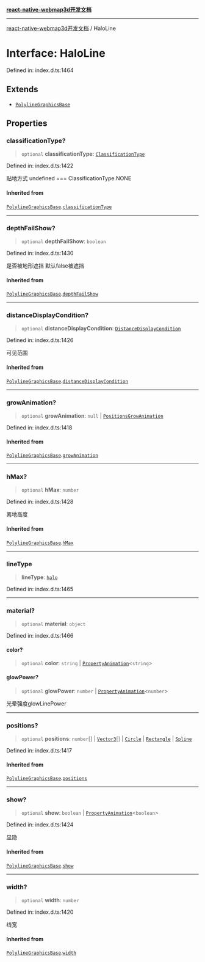 [**react-native-webmap3d开发文档**](../README.md)

***

[react-native-webmap3d开发文档](../globals.md) / HaloLine

# Interface: HaloLine

Defined in: index.d.ts:1464

## Extends

- [`PolylineGraphicsBase`](PolylineGraphicsBase.md)

## Properties

### classificationType?

> `optional` **classificationType**: [`ClassificationType`](../enumerations/ClassificationType.md)

Defined in: index.d.ts:1422

贴地方式 undefined === ClassificationType.NONE

#### Inherited from

[`PolylineGraphicsBase`](PolylineGraphicsBase.md).[`classificationType`](PolylineGraphicsBase.md#classificationtype)

***

### depthFailShow?

> `optional` **depthFailShow**: `boolean`

Defined in: index.d.ts:1430

是否被地形遮挡 默认false被遮挡

#### Inherited from

[`PolylineGraphicsBase`](PolylineGraphicsBase.md).[`depthFailShow`](PolylineGraphicsBase.md#depthfailshow)

***

### distanceDisplayCondition?

> `optional` **distanceDisplayCondition**: [`DistanceDisplayCondition`](DistanceDisplayCondition.md)

Defined in: index.d.ts:1426

可见范围

#### Inherited from

[`PolylineGraphicsBase`](PolylineGraphicsBase.md).[`distanceDisplayCondition`](PolylineGraphicsBase.md#distancedisplaycondition)

***

### growAnimation?

> `optional` **growAnimation**: `null` \| [`PositionsGrowAnimation`](PositionsGrowAnimation.md)

Defined in: index.d.ts:1418

#### Inherited from

[`PolylineGraphicsBase`](PolylineGraphicsBase.md).[`growAnimation`](PolylineGraphicsBase.md#growanimation)

***

### hMax?

> `optional` **hMax**: `number`

Defined in: index.d.ts:1428

离地高度

#### Inherited from

[`PolylineGraphicsBase`](PolylineGraphicsBase.md).[`hMax`](PolylineGraphicsBase.md#hmax)

***

### lineType

> **lineType**: [`halo`](../enumerations/LineType.md#halo)

Defined in: index.d.ts:1465

***

### material?

> `optional` **material**: `object`

Defined in: index.d.ts:1466

#### color?

> `optional` **color**: `string` \| [`PropertyAnimation`](PropertyAnimation.md)\<`string`\>

#### glowPower?

> `optional` **glowPower**: `number` \| [`PropertyAnimation`](PropertyAnimation.md)\<`number`\>

光晕强度glowLinePower

***

### positions?

> `optional` **positions**: `number`[] \| [`Vector3`](Vector3.md)[] \| [`Circle`](Circle.md) \| [`Rectangle`](Rectangle.md) \| [`Spline`](Spline.md)

Defined in: index.d.ts:1417

#### Inherited from

[`PolylineGraphicsBase`](PolylineGraphicsBase.md).[`positions`](PolylineGraphicsBase.md#positions)

***

### show?

> `optional` **show**: `boolean` \| [`PropertyAnimation`](PropertyAnimation.md)\<`boolean`\>

Defined in: index.d.ts:1424

显隐

#### Inherited from

[`PolylineGraphicsBase`](PolylineGraphicsBase.md).[`show`](PolylineGraphicsBase.md#show)

***

### width?

> `optional` **width**: `number`

Defined in: index.d.ts:1420

线宽

#### Inherited from

[`PolylineGraphicsBase`](PolylineGraphicsBase.md).[`width`](PolylineGraphicsBase.md#width)
